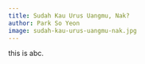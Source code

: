 ```yaml
---
title: Sudah Kau Urus Uangmu, Nak?
author: Park So Yeon
image: sudah-kau-urus-uangmu-nak.jpg
---
```


this is abc.